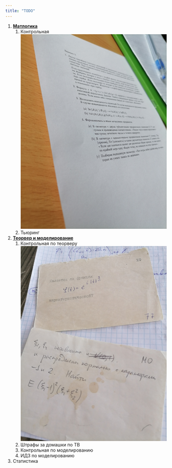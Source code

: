 ```yaml
---
title: "TODO"
---
```

1. [**Матлогика**](http://65.108.209.161:8888/LOGIC.pdf)
	1. Контрольная ![logic_kr](SPBU/media/logic_kr_1.jpg)
	2. Тьюринг
2. **[Теорвер и моделирование](https://drive.google.com/drive/folders/1goQBn7rOJBaOGDmCmc1Df_yPDG2XQgBV)**
	1. Контрольная по теорверу ![tv_kr](SPBU/media/tv_kr_1.jpg)
	2. Штрафы за домашки по ТВ
	3. Контрольная по моделированию
	4. ИДЗ по моделированию
3. Статистика